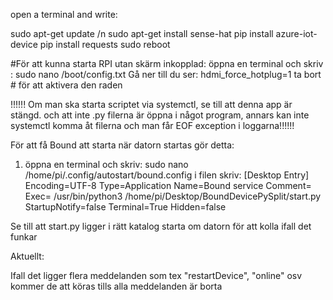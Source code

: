 open a terminal and write:

sudo apt-get update /n
sudo apt-get install sense-hat
pip install azure-iot-device
pip install requests
sudo reboot

#För att kunna starta RPI utan skärm inkopplad:
öppna en terminal och skriv :
sudo nano /boot/config.txt
Gå ner till du ser:
hdmi_force_hotplug=1
ta bort # för att aktivera den raden



 !!!!!! Om man ska starta scriptet via systemctl, se till att denna app är stängd. 
och att inte .py filerna är öppna i något program, annars kan inte systemctl 
 komma åt filerna och man får EOF exception i loggarna!!!!!!


För att få Bound att starta när datorn startas gör detta:
1. öppna en terminal och skriv:
 sudo nano /home/pi/.config/autostart/bound.config
 i filen skriv:
[Desktop Entry]
Encoding=UTF-8
Type=Application
Name=Bound service
Comment=
Exec= /usr/bin/python3 /home/pi/Desktop/BoundDevicePySplit/start.py
StartupNotify=false
Terminal=True
Hidden=false


Se till att start.py ligger i rätt katalog
starta om datorn för att kolla ifall det funkar





Aktuellt:

Ifall det ligger flera meddelanden som tex "restartDevice", "online" osv kommer de att köras tills alla meddelanden är borta
